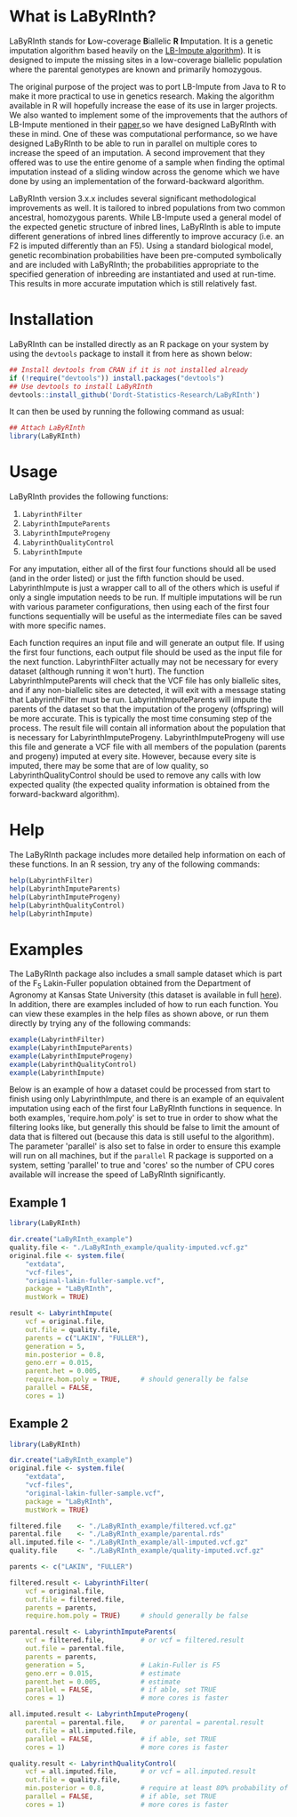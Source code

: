 # What is LaByRInth?

LaByRInth stands for <b>L</b>ow-coverage <b>B</b>iallelic <b>R</b> <b>I</b>mputation. It is a genetic imputation algorithm based heavily on the <a href="https://github.com/dellaporta-laboratory/LB-Impute">LB-Impute algorithm</a>). It is designed to impute the missing sites in a low-coverage biallelic population where the parental genotypes are known and primarily homozygous.

The original purpose of the project was to port LB-Impute from Java to R to make it more practical to use in genetics research. Making the algorithm available in R will hopefully increase the ease of its use in larger projects. We also wanted to implement some of the improvements that the authors of LB-Impute mentioned in their <a href="https://www.ncbi.nlm.nih.gov/pubmed/26715670">paper</a>,so we have designed LaByRInth with these in mind. One of these was computational performance, so we have designed LaByRInth to be able to run in parallel on multiple cores to increase the speed of an imputation. A second improvement that they offered was to use the entire genome of a sample when finding the optimal imputation instead of a sliding window across the genome which we have done by using an implementation of the forward-backward algorithm.

LaByRInth version 3.x.x includes several significant methodological improvements as well. It is tailored to inbred populations from two common ancestral, homozygous parents. While LB-Impute used a general model of the expected genetic structure of inbred lines, LaByRInth is able to impute different generations of inbred lines differently to improve accuracy (i.e. an F2 is imputed differently than an F5). Using a standard biological model, genetic recombination probabilities have been pre-computed symbolically and are included with LaByRInth; the probabilities appropriate to the specified generation of inbreeding are instantiated and used at run-time. This results in more accurate imputation which is still relatively fast.



# Installation

LaByRInth can be installed directly as an R package on your system by using the `devtools` package to install it from here as shown below:
```r
## Install devtools from CRAN if it is not installed already
if (!require("devtools")) install.packages("devtools")
## Use devtools to install LaByRInth
devtools::install_github('Dordt-Statistics-Research/LaByRInth')
```
It can then be used by running the following command as usual:
```r
## Attach LaByRInth
library(LaByRInth)
```



# Usage

LaByRInth provides the following functions:
1. `LabyrinthFilter`
2. `LabyrinthImputeParents`
3. `LabyrinthImputeProgeny`
4. `LabyrinthQualityControl`
5. `LabyrinthImpute`

For any imputation, either all of the first four functions should all be used (and in the order listed) or just the fifth function should be used. LabyrinthImpute is just a wrapper call to all of the others which is useful if only a single imputation needs to be run. If multiple imputations will be run with various parameter configurations, then using each of the first four functions sequentially will be useful as the intermediate files can be saved with more specific names.

Each function requires an input file and will generate an output file. If using the first four functions, each output file should be used as the input file for the next function. LabyrinthFilter actually may not be necessary for every dataset (although running it won't hurt). The function LabyrinthImputeParents will check that the VCF file has only biallelic sites, and if any non-biallelic sites are detected, it will exit with a message stating that LabyrinthFilter must be run. LabyrinthImputeParents will impute the parents of the dataset so that the imputation of the progeny (offspring) will be more accurate. This is typically the most time consuming step of the process. The result file will contain all information about the population that is necessary for LabyrinthImputeProgeny. LabyrinthImputeProgeny will use this file and generate a VCF file with all members of the population (parents and progeny) imputed at every site. However, because every site is imputed, there may be some that are of low quality, so LabyrinthQualityControl should be used to remove any calls with low expected quality (the expected quality information is obtained from the forward-backward algorithm).



# Help

The LaByRInth package includes more detailed help information on each of these functions. In an R session, try any of the following commands:
```r
help(LabyrinthFilter)
help(LabyrinthImputeParents)
help(LabyrinthImputeProgeny)
help(LabyrinthQualityControl)
help(LabyrinthImpute)
```



# Examples

The LaByRInth package also includes a small sample dataset which is part of the F<sub>5</sub> Lakin-Fuller population obtained from the Department of Agronomy at Kansas State University (this dataset is available in full [here](./paper_analysis/data/original_files/LakinFuller_GBSv2_20170509.vcf.gz)). In addition, there are examples included of how to run each function. You can view these examples in the help files as shown above, or run them directly by trying any of the following commands:
```r
example(LabyrinthFilter)
example(LabyrinthImputeParents)
example(LabyrinthImputeProgeny)
example(LabyrinthQualityControl)
example(LabyrinthImpute)
```
Below is an example of how a dataset could be processed from start to finish using only LabyrinthImpute, and there is an example of an equivalent imputation using each of the first four LaByRInth functions in sequence. In both examples, 'require.hom.poly' is set to true in order to show what the filtering looks like, but generally this should be false to limit the amount of data that is filtered out (because this data is still useful to the algorithm). The parameter 'parallel' is also set to false in order to ensure this example will run on all machines, but if the `parallel` R package is supported on a system, setting 'parallel' to true and 'cores' so the number of CPU cores available will increase the speed of LaByRInth significantly.

## Example 1
```r
library(LaByRInth)

dir.create("LaByRInth_example")
quality.file <- "./LaByRInth_example/quality-imputed.vcf.gz"
original.file <- system.file(
    "extdata",
    "vcf-files",
    "original-lakin-fuller-sample.vcf",
    package = "LaByRInth",
    mustWork = TRUE)

result <- LabyrinthImpute(
    vcf = original.file,
    out.file = quality.file,
    parents = c("LAKIN", "FULLER"),
    generation = 5,
    min.posterior = 0.8,
    geno.err = 0.015,
    parent.het = 0.005,
    require.hom.poly = TRUE,     # should generally be false
    parallel = FALSE,
    cores = 1)
```

## Example 2
```r
library(LaByRInth)

dir.create("LaByRInth_example")
original.file <- system.file(
    "extdata",
    "vcf-files",
    "original-lakin-fuller-sample.vcf",
    package = "LaByRInth",
    mustWork = TRUE)

filtered.file    <- "./LaByRInth_example/filtered.vcf.gz"
parental.file    <- "./LaByRInth_example/parental.rds"
all.imputed.file <- "./LaByRInth_example/all-imputed.vcf.gz"
quality.file     <- "./LaByRInth_example/quality-imputed.vcf.gz"

parents <- c("LAKIN", "FULLER")

filtered.result <- LabyrinthFilter(
    vcf = original.file,
    out.file = filtered.file,
    parents = parents,
    require.hom.poly = TRUE)     # should generally be false

parental.result <- LabyrinthImputeParents(
    vcf = filtered.file,         # or vcf = filtered.result
    out.file = parental.file,
    parents = parents,
    generation = 5,              # Lakin-Fuller is F5
    geno.err = 0.015,            # estimate
    parent.het = 0.005,          # estimate
    parallel = FALSE,            # if able, set TRUE
    cores = 1)                   # more cores is faster

all.imputed.result <- LabyrinthImputeProgeny(
    parental = parental.file,    # or parental = parental.result
    out.file = all.imputed.file,
    parallel = FALSE,            # if able, set TRUE
    cores = 1)                   # more cores is faster

quality.result <- LabyrinthQualityControl(
    vcf = all.imputed.file,      # or vcf = all.imputed.result
    out.file = quality.file,
    min.posterior = 0.8,         # require at least 80% probability of correctness
    parallel = FALSE,            # if able, set TRUE
    cores = 1)                   # more cores is faster
```
